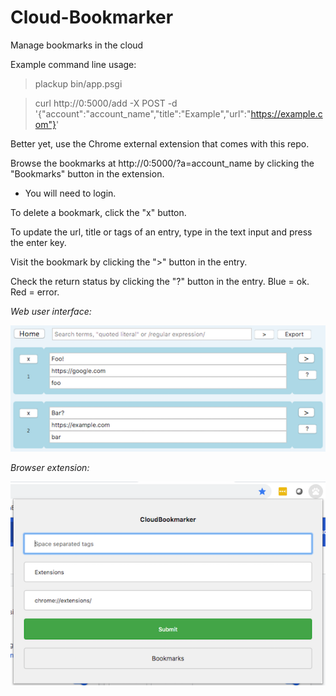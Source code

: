 # Cloud-Bookmarker
Manage bookmarks in the cloud

Example command line usage:

> plackup bin/app.psgi

> curl http://0:5000/add -X POST -d '{"account":"account_name","title":"Example","url":"https://example.com"}'

Better yet, use the Chrome external extension that comes with this repo.

Browse the bookmarks at http://0:5000/?a=account_name by clicking the "Bookmarks" button in the extension.

* You will need to login.

To delete a bookmark, click the "x" button.

To update the url, title or tags of an entry, type in the text input and press the enter key.

Visit the bookmark by clicking the ">" button in the entry.

Check the return status by clicking the "?" button in the entry.  Blue = ok. Red = error.

*Web user interface:*

![Web user interface](https://raw.githubusercontent.com/ology/Cloud-Bookmarker/master/public/images/CB-Web_UI.png)

*Browser extension:*

![Browser extension](https://raw.githubusercontent.com/ology/Cloud-Bookmarker/master/public/images/CB-Extension.png)
